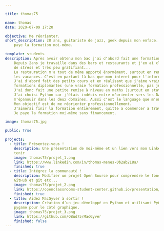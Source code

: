 ```yaml
---

title: thomas75

name: thomas
date: 2020-07-09 17:20

objective: Me réorienter.
short_description: 28 ans, guitariste de jazz, geek depuis mon enface. J'aimerai finir la formation entièrement, quitte a commencer a travailler un peu avant de la finir. Je
    paye la formation moi-même.

template: students
description: Après avoir obtenu mon bac j'ai d'abord fait une formation dans les travaux publics sur 2ans, puis une école de musique sur 5 ans. 
    Depuis 2ans je travaille dans des bars et restaurants et j'en ai clairement marre de travailler quand les autres s'amusent, c'est un métier très contraignant avec beaucoup
    de stress et très peu gratifiant...
    La restauration m'a tout de même apporté énormément, surtout en rencontres, la personne qui est devenue ma femme était une cliente du restaurant venue de San Fransisco pour
    les vacances. C'est en partant là bas que mon interet pour l'informatique à refait surface.
    J'ai d'abord fait des petits cours et en réalisant que j'aime vraiment cela et qu'il y à de nombreuses opportunités professionnelles j'ai commencé à me renseigner sur les
    formations diplomantes (une vraie formation professionnelle, pas juste des petits cours que j'essayais de mettre à bout les uns les autres en m'éparpillant un peu trop).
    J'ai donc fait une petite remise à niveau en maths (surtout en statistiques et probabilités) et me voilà lancé avec Openclassroom.
    J'ai choisi Python car j'étais indécis entre m'orienter vers les Data sciences ou la programmation pure...je pense qu'une formation comme celle ci peut me permettre de
    m'épanouir dans les deux domaines. Aussi c'est le language que m'ont conseillés mes connaissances qui travaillent dans des startups ou les Data Sciences.
    Mon objectif est de me réorienter professionnellement.
    J'aimerai finir la formation entièrement, quitte a commencer a travailler un peu avant de la finir.
    Je paye la formation moi-même sans financement.

image: thomas75.jpg

public: True

projects:
  - title: Présentez-vous !
    description: Une présentation de moi-même et un lien vers mon LinkedIn. Soutenance enregistrée avec le mentor pour définir un emploi du temps, les objectifs et comment s'y
    tenir
    image: thomas75/projet_1.png
    link: https://www.linkedin.com/in/thomas-menes-0b2ab218a/
    finished: true
  - title: Intégrez la communauté !
    description: Modifier un projet Open Source pour comprendre le fonctionnement de Git, de Github et des pull requests. Utilisation du terminal pour git, différence entre
    GitHub et git etc...
    image: thomas75/projet_2.png
    link: https://openclassrooms-student-center.github.io/presentation/students/thomas75.html
    finished: true
  - title: Aidez MacGyver à sortir !
    description: Création d’un jeu développé en Python et utilisant PyGame. Premier gros projet surtout orienté objet avec plusieurs classes devant interagir puis utilisation de 
    pygame pour le côté graphique.
    image: thomas75/projet_3.png
    link: https://github.com/OBud75/MacGyver
    finished: false
---
```

